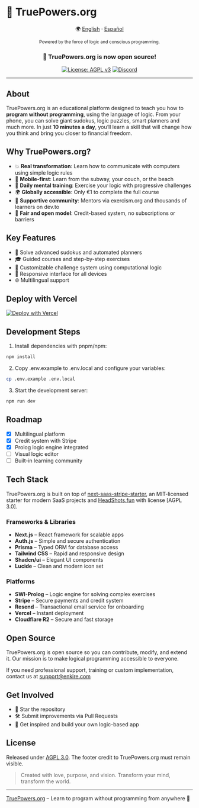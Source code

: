 # 🧠 TruePowers.org

<div align="center">

🌍 [English](README.md) · [Español](README.es.md)

<sup>Powered by the force of logic and conscious programming.</sup>

### 🎉 TruePowers.org is now open source!

[![License: AGPL v3](https://img.shields.io/badge/License-AGPL%20v3-blue.svg)](https://www.gnu.org/licenses/agpl-3.0)
[![Discord](https://img.shields.io/discord/1261197667053207608?color=7289da&label=Discord&logo=discord&logoColor=ffffff)](https://discord.gg/vdqwAcp7mf)

</div>

---

## About

TruePowers.org is an educational platform designed to teach you how to **program without programming**, using the language of logic. From your phone, you can solve giant sudokus, logic puzzles, smart planners and much more. In just **10 minutes a day**, you’ll learn a skill that will change how you think and bring you closer to financial freedom.

## Why TruePowers.org?

- 💥 **Real transformation**: Learn how to communicate with computers using simple logic rules
- 📱 **Mobile-first**: Learn from the subway, your couch, or the beach
- 🧠 **Daily mental training**: Exercise your logic with progressive challenges
- 🌍 **Globally accessible**: Only €1 to complete the full course
- 🤝 **Supportive community**: Mentors via exercism.org and thousands of learners on dev.to
- 🌈 **Fair and open model**: Credit-based system, no subscriptions or barriers

## Key Features

- 🧩 Solve advanced sudokus and automated planners
- 🎓 Guided courses and step-by-step exercises
- 🧠 Customizable challenge system using computational logic
- 📱 Responsive interface for all devices
- 🌐 Multilingual support

## Deploy with Vercel

[![Deploy with Vercel](https://vercel.com/button)](https://vercel.com/new/clone?repository-url=https%3A%2F%2Fgithub.com%2Fjcarpio%2Fprolog-dream)

## Development Steps

1. Install dependencies with pnpm/npm:
```bash
npm install
```
2. Copy .env.example to .env.local and configure your variables:
```bash
cp .env.example .env.local
```
3. Start the development server:
```bash
npm run dev
```

## Roadmap

- [x] Multilingual platform
- [x] Credit system with Stripe
- [x] Prolog logic engine integrated
- [ ] Visual logic editor
- [ ] Built-in learning community

## Tech Stack

TruePowers.org is built on top of [next-saas-stripe-starter](https://github.com/mickasmt/next-saas-stripe-starter), an MIT-licensed starter for modern SaaS projects and [HeadShots.fun](https://github.com/UllrAI/HeadShots.fun) with license [AGPL 3.0].

### Frameworks & Libraries
- **Next.js** – React framework for scalable apps
- **Auth.js** – Simple and secure authentication
- **Prisma** – Typed ORM for database access
- **Tailwind CSS** – Rapid and responsive design
- **Shadcn/ui** – Elegant UI components
- **Lucide** – Clean and modern icon set

### Platforms
- **SWI-Prolog** – Logic engine for solving complex exercises
- **Stripe** – Secure payments and credit system
- **Resend** – Transactional email service for onboarding
- **Vercel** – Instant deployment
- **Cloudflare R2** – Secure and fast storage

## Open Source

TruePowers.org is open source so you can contribute, modify, and extend it. Our mission is to make logical programming accessible to everyone.

If you need professional support, training or custom implementation, contact us at support@enkire.com

## Get Involved

- 🌟 Star the repository
- 🛠️ Submit improvements via Pull Requests
- 🧠 Get inspired and build your own logic-based app

## License

Released under [AGPL 3.0](./LICENSE.md). The footer credit to TruePowers.org must remain visible.

> Created with love, purpose, and vision. Transform your mind, transform the world.

---

[TruePowers.org](https://truepowers.org) – Learn to program without programming from anywhere 🚀
